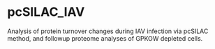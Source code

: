 # pcSILAC_IAV
Analysis of protein turnover changes during IAV infection via pcSILAC method, and followup proteome analyses of GPKOW depleted cells.